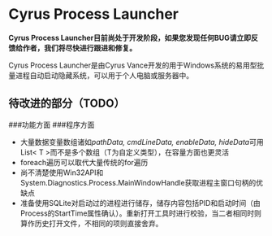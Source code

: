 # Cyrus Process Launcher

**Cyrus Process Launcher目前尚处于开发阶段，如果您发现任何BUG请立即反馈给作者，我们将尽快进行跟进和修复。**

Cyrus Process Launcher是由Cyrus Vance开发的用于Windows系统的易用型批量进程自动启动隐藏系统，可以用于个人电脑或服务器中。


## 待改进的部分（TODO）

###功能方面
###程序方面
+ 大量数据变量数组诸如*pathData, cmdLineData, enableData, hideData*可用List< T >而不是多个数组（T为自定义类型），在容量方面也更灵活
+ foreach遍历可以取代大量传统的for遍历
+ 尚不清楚使用Win32API和System.Diagnostics.Process.MainWindowHandle获取进程主窗口句柄的优缺点
+ 准备使用SQLite对启动过的进程进行储存，储存内容包括PID和启动时间（由Process的StartTime属性确认）。重新打开工具时进行校验，当二者相同时则算作历史打开文件，不相同的项则直接舍弃。